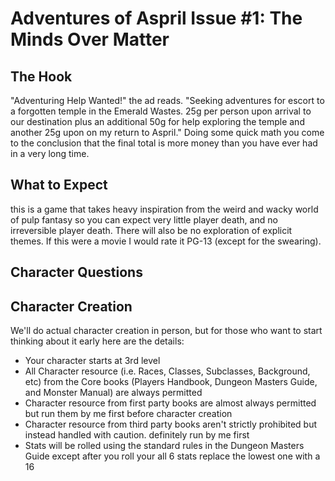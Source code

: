 # Adventures of Aspril Issue #1: The Minds Over Matter

## The Hook
"Adventuring Help Wanted!" the ad reads. "Seeking adventures for escort to a forgotten temple in the Emerald Wastes. 25g per person upon arrival to our destination plus an additional 50g for help exploring the temple and another 25g upon on my return to Aspril." Doing some quick math you come to the conclusion that the final total is more money than you have ever had in a very long time.

## What to Expect
this is a game that takes heavy inspiration from the weird and wacky world of pulp fantasy so you can expect very little player death, and no irreversible player death. There will also be no exploration of explicit themes. If this were a movie I would rate it PG-13 (except for the swearing).

## Character Questions


## Character Creation
We'll do actual character creation in person, but for those who want to start thinking about it early here are the details:
* Your character starts at 3rd level
* All Character resource (i.e. Races, Classes, Subclasses, Background, etc) from the Core books (Players Handbook, Dungeon Masters Guide, and Monster Manual) are always permitted
* Character resource from first party books are almost always permitted but run them by me first before character creation
* Character resource from third party books aren't strictly prohibited but instead handled with caution. definitely run by me first
* Stats will be rolled using the standard rules in the Dungeon Masters Guide except after you roll your all 6 stats replace the lowest one with a 16
